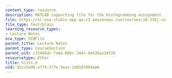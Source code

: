 ```yaml
---
content_type: resource
description: MATLAB supporting file for the Histogramming assignment.
file: https://ol-ocw-studio-app-qa.s3.amazonaws.com/courses/18-338j-infinite-random-matrix-theory-fall-2004/d2ccba96a779377e5ea12d0187404ab6_histn.m
file_type: text/plain
learning_resource_types:
- Lecture Notes
ocw_type: OCWFile
parent_title: Lecture Notes
parent_type: CourseSection
parent_uid: c32406dc-7a0a-88bc-244c-de436ae34539
resourcetype: Other
title: histn.m
uid: d2ccba96-a779-377e-5ea1-2d0187404ab6
---
```

